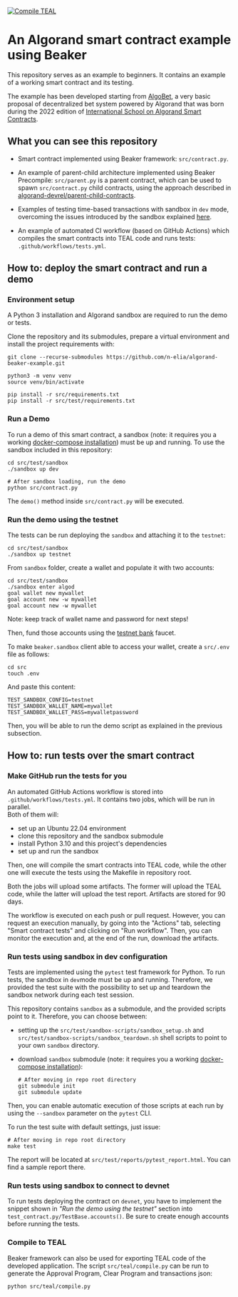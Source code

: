 [![Compile TEAL](https://github.com/n-elia/algorand-beaker-example/actions/workflows/tests.yml/badge.svg?branch=dev)](https://github.com/n-elia/algorand-beaker-example/actions/workflows/tests.yml)

# An Algorand smart contract example using Beaker

This repository serves as an example to beginners. It contains an example of a working smart contract and its testing.

The example has been developed starting from [AlgoBet](https://github.com/n-elia/algobet), a very basic proposal of
decentralized bet system powered by Algorand that was born during
the 2022 edition
of [International School on Algorand Smart Contracts](https://algorand-school.github.io/algorand-school/).

## What you can see this repository

- Smart contract implemented using Beaker framework: `src/contract.py`.

- An example of parent-child architecture implemented using Beaker Precompile: `src/parent.py` is a parent contract,
  which can be used to spawn `src/contract.py` child contracts, using the approach described
  in [algorand-devrel/parent-child-contracts](https://github.com/algorand-devrel/parent-child-contracts).

- Examples of testing time-based transactions with sandbox in `dev` mode, overcoming the issues introduced by the
  sandbox
  explained [here](https://github.com/n-elia/algobet#smart-contract-testing-issues-and-workarounds).

- An example of automated CI workflow (based on GitHub Actions) which compiles the smart contracts into TEAL code and
  runs tests: `.github/workflows/tests.yml`.

## How to: deploy the smart contract and run a demo

### Environment setup

A Python 3 installation and Algorand sandbox are required to run the demo or tests.

Clone the repository and its submodules, prepare a virtual environment and install the project requirements with:

```shell
git clone --recurse-submodules https://github.com/n-elia/algorand-beaker-example.git

python3 -m venv venv
source venv/bin/activate 

pip install -r src/requirements.txt
pip install -r src/test/requirements.txt
```

### Run a Demo

To run a demo of this smart contract, a sandbox (note: it requires you a
working [docker-compose installation](https://docs.docker.com/compose/install/)) must be up and running. To use the
sandbox included in this repository:

```shell
cd src/test/sandbox
./sandbox up dev

# After sandbox loading, run the demo
python src/contract.py
```

The `demo()` method inside `src/contract.py` will be executed.

### Run the demo using the testnet

The tests can be run deploying the `sandbox` and attaching it to the `testnet`:

```shell
cd src/test/sandbox
./sandbox up testnet
```

From `sandbox` folder, create a wallet and populate it with two accounts:

```shell
cd src/test/sandbox
./sandbox enter algod
goal wallet new mywallet
goal account new -w mywallet
goal account new -w mywallet
```

Note: keep track of wallet name and password for next steps!

Then, fund those accounts using the [testnet bank](https://bank.testnet.algorand.network/) faucet.

To make `beaker.sandbox` client able to access your wallet, create a `src/.env` file as follows:

```shell
cd src
touch .env
```

And paste this content:

```dotenv
TEST_SANDBOX_CONFIG=testnet
TEST_SANDBOX_WALLET_NAME=mywallet
TEST_SANDBOX_WALLET_PASS=mywalletpassword
```

Then, you will be able to run the demo script as explained in the previous subsection.

## How to: run tests over the smart contract

### Make GitHub run the tests for you

An automated GitHub Actions workflow is stored into `.github/workflows/tests.yml`. It contains two jobs, which will be
run in parallel.
\
Both of them will:

- set up an Ubuntu 22.04 environment
- clone this repository and the sandbox submodule
- install Python 3.10 and this project's dependencies
- set up and run the sandbox

Then, one will compile the smart contracts into TEAL code, while the other one will execute the tests using the Makefile
in repository root.

Both the jobs will upload some artifacts. The former will upload the TEAL code, while the latter will upload the test
report. Artifacts are stored for 90 days.

The workflow is executed on each push or pull request. However, you can request an execution manually, by going into
the "Actions" tab, selecting "Smart contract tests" and clicking on "Run workflow". Then, you can monitor the execution
and, at the end of the run, download the artifacts.

### Run tests using sandbox in dev configuration

Tests are implemented using the `pytest` test framework for Python.
To run tests, the sandbox in `dev`mode must be up and running.
Therefore, we provided the test suite with the possibility to set up and teardown the sandbox network during each test
session.

This repository contains `sandbox` as a submodule, and the provided scripts point to it. Therefore, you can choose
between:

- setting up the `src/test/sandbox-scripts/sandbox_setup.sh`
  and `src/test/sandbox-scripts/sandbox_teardown.sh` shell scripts to point to your own `sandbox` directory.
- download `sandbox` submodule (note: it requires you a
  working [docker-compose installation](https://docs.docker.com/compose/install/)):

  ```shell
  # After moving in repo root directory
  git submodule init
  git submodule update
  ```

Then, you can enable automatic execution of those scripts at each run by using the `--sandbox` parameter on the `pytest`
CLI.

To run the test suite with default settings, just issue:

``` shell
# After moving in repo root directory
make test
```

The report will be located at `src/test/reports/pytest_report.html`. You can find a sample report there.

### Run tests using sandbox to connect to devnet

To run tests deploying the contract on `devnet`, you have to implement the snippet shown in _"Run the demo using the
testnet"_ section into `test_contract.py/TestBase.accounts()`.
Be sure to create enough accounts before running the tests.

### Compile to TEAL

Beaker framework can also be used for exporting TEAL code of the developed application.
The script `src/teal/compile.py` can be run to generate the Approval Program, Clear Program and transactions json:

```shell
python src/teal/compile.py
```
